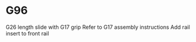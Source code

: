 # G96
G26 length slide with G17 grip
Refer to G17 assembly instructions
Add rail insert to front rail
